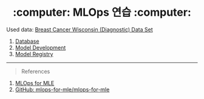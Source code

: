 <div align=center> <h1> :computer: MLOps 연습 :computer: </h1> </div>

Used data: [Breast Cancer Wisconsin (Diagnostic) Data Set](https://www.kaggle.com/datasets/uciml/breast-cancer-wisconsin-data)

1. [Database](https://zerohertz.github.io/mlops-database/)
2. [Model Development](https://zerohertz.github.io/mlops-model-development/)
3. [Model Registry](https://zerohertz.github.io/mlops-model-registry/)

---

> References

1. [MLOps for MLE](https://mlops-for-mle.github.io/tutorial/)
2. [GitHub: mlops-for-mle/mlops-for-mle](https://github.com/mlops-for-mle/mlops-for-mle)
